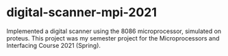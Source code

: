 # digital-scanner-mpi-2021
Implemented a digital scanner using the 8086 microprocessor, simulated on proteus. This project was my semester project for the Microprocessors and Interfacing Course 2021 (Spring).

